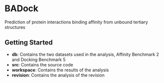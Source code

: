 # BADock

Prediction of protein interactions binding affinity from unbound tertiary structures

## Getting Started

* **db**: Contains the two datasets used in the analysis, Affinity Benchmark 2 and Docking Benchmark 5
* **src**: Contains the source code
* **workspace**: Contains the results of the analysis
* **revision**: Contains the analysis of the revision

